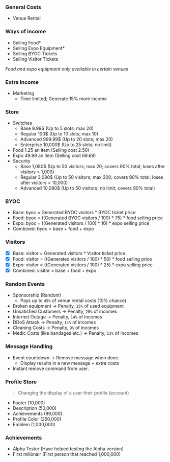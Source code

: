 ### General Costs
- Venue Rental

### Ways of income
- Selling Food*
- Selling Expo Equipment*
- Selling BYOC Tickets
- Selling Visitor Tickets

*Food and expo equipment only available in certain venues*

### Extra Income
- Marketing
    - Time limited; Generate 15% more income

### Store
- Switches
    - Base 9.99$ (Up to 5 slots; max 20)
    - Regular 100$ (Up to 10 slots; max 10)
    - Advanced 999.99$ (Up to 20 slots; max 20)
    - Enterprise 10,000$ (Up to 25 slots; no limit)
- Food 1.25 an item (Selling cost 2.50)
- Expo 49.99 an item (Selling cost 69.69)
- Security
    - Base 1,080$ (Up to 50 visitors; max 20; covers 90% total; loses after visitors > 1,000)
    - Regular 3,080$ (Up to 50 visitors; max 200; covers 90% total; loses after visitors > 10,000)
    - Advanced 10,080$ (Up to 50 visitors; no limit; covers 90% total)

### BYOC
- Base: byoc = Generated BYOC visitors * BYOC ticket price
- Food: byoc = ((Generated BYOC visitors / 100) * 75) * food selling price
- Expo: byoc = ((Generated visitors / 100) * 10) * expo selling price
- Combined: byoc = base + food + expo

### Visitors
- [x] Base: visitor = Generated visitors * Visitor ticket price
- [x] Food: visitor = ((Generated visitors / 100) * 50) * food selling price
- [x] Expo: visitor = ((Generated visitors / 100) * 25) * expo selling price
- [x] Combined: visitor = base + food + expo

### Random Events
- Sponsorship (Random)
    - Pays up to `45%` of venue rental costs (10% chance)
- Broken equipment -> Penalty, `15%` of used equipment
- Unsatisfied Customers -> Penalty, `20%` of incomes
- Internet Outage -> Penalty, `14%` of incomes
- DDoS Attack -> Penalty, `11%` of incomes
- Cleaning Costs -> Penalty, `9%` of incomes
- Medic Costs (like bandages etc.) -> Penalty, `13%` of incomes

### Message Handling
- Event countdown -> Remove message when done.
    - Display results in a new message + extra costs
- Instant remove command from user.

### Profile Store
> Changing the display of a user their profile (account)
- Footer (10,000)
- Description (50,000)
- Achievements (99,000)
- Profile Color (250,000)
- Emblem (1,000,000)

### Achievements
- Alpha Tester (Have helped testing the Alpha version)
- First milionair (First person that reached 1,000,000)
